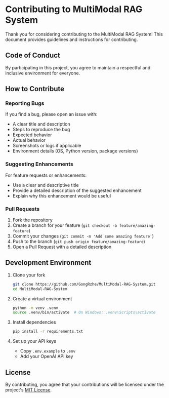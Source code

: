 # Contributing to MultiModal RAG System

Thank you for considering contributing to the MultiModal RAG System! This document provides guidelines and instructions for contributing.

## Code of Conduct

By participating in this project, you agree to maintain a respectful and inclusive environment for everyone.

## How to Contribute

### Reporting Bugs

If you find a bug, please open an issue with:

- A clear title and description
- Steps to reproduce the bug
- Expected behavior
- Actual behavior
- Screenshots or logs if applicable
- Environment details (OS, Python version, package versions)

### Suggesting Enhancements

For feature requests or enhancements:

- Use a clear and descriptive title
- Provide a detailed description of the suggested enhancement
- Explain why this enhancement would be useful

### Pull Requests

1. Fork the repository
2. Create a branch for your feature (`git checkout -b feature/amazing-feature`)
3. Commit your changes (`git commit -m 'Add some amazing feature'`)
4. Push to the branch (`git push origin feature/amazing-feature`)
5. Open a Pull Request with a detailed description

## Development Environment

1. Clone your fork
   ```bash
   git clone https://github.com/GongRzhe/MultiModal-RAG-System.git
   cd MultiModal-RAG-System
   ```

2. Create a virtual environment
   ```bash
   python -m venv .venv
   source .venv/bin/activate  # On Windows: .venv\Scripts\activate
   ```

3. Install dependencies
   ```bash
   pip install -r requirements.txt
   ```

4. Set up your API keys
   - Copy `.env.example` to `.env`
   - Add your OpenAI API key

## License

By contributing, you agree that your contributions will be licensed under the project's [MIT License](LICENSE).